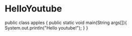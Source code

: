 # HelloYoutube
public class apples {
	public static void main(String args[]){
    System.out.println("Hello youtube!");
	}
}